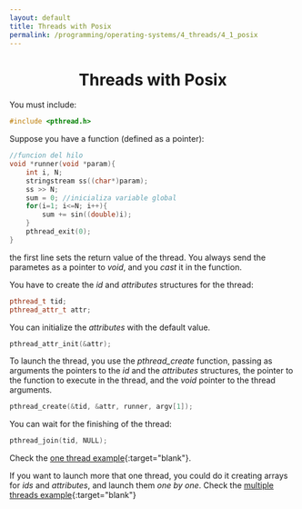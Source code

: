 ```yaml
---
layout: default
title: Threads with Posix
permalink: /programming/operating-systems/4_threads/4_1_posix
---
```


<h1 style="text-align: center;">Threads with Posix</h1>

You must include:

``` c++
#include <pthread.h>
```

Suppose you have a function (defined as a pointer):

``` c++
//funcion del hilo
void *runner(void *param){
	int i, N;
	stringstream ss((char*)param);
	ss >> N;
	sum = 0; //inicializa variable global
	for(i=1; i<=N; i++){
		sum += sin((double)i);
	}
	pthread_exit(0);
}
```

the first line sets the return value of the thread. You always send the parametes as a pointer to *void*, and you *cast* it in the function.

You have to create the *id* and *attributes* structures for the thread:

``` c++
pthread_t tid;
pthread_attr_t attr;
```

You can initialize the *attributes* with the default value.

``` c++
pthread_attr_init(&attr);
```

To launch the thread, you use the *pthread_create* function, passing as arguments the pointers to the *id* and the *attributes* structures, the pointer to the function to execute in the thread, and the *void* pointer to the thread arguments.

``` c++
pthread_create(&tid, &attr, runner, argv[1]);
```

You can wait for the finishing of the thread:

``` c++
pthread_join(tid, NULL);
```

Check the [one thread example](https://github.com/cstopics/cstopics/blob/gh-pages/assets/code/os/crear_hilo.cpp){:target="blank"}.

If you want to launch more that one thread, you could do it creating arrays for *ids* and *attributes*, and launch them *one by one*. Check the [multiple threads example](https://github.com/cstopics/cstopics/blob/gh-pages/assets/code/os/crear_Nhilos.cpp){:target="blank"}
